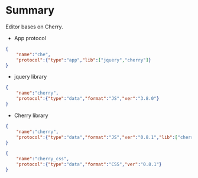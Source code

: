# Summary

Editor bases on Cherry.

- App protocol
  
```JSON
{
    "name":"che",
    "protocol":{"type":"app","lib":["jquery","cherry"]}
}
```

- jquery library
  
```JSON
{
    "name":"cherry",
    "protocol":{"type":"data","format":"JS","ver":"3.8.0"}
}
```

- Cherry library
  
```JSON
{
    "name":"cherry",
    "protocol":{"type":"data","format":"JS","ver":"0.8.1","lib":["cherry_css"]}
}
```

```JSON
{
    "name":"cherry_css",
    "protocol":{"type":"data","format":"CSS","ver":"0.8.1"}
}
```
